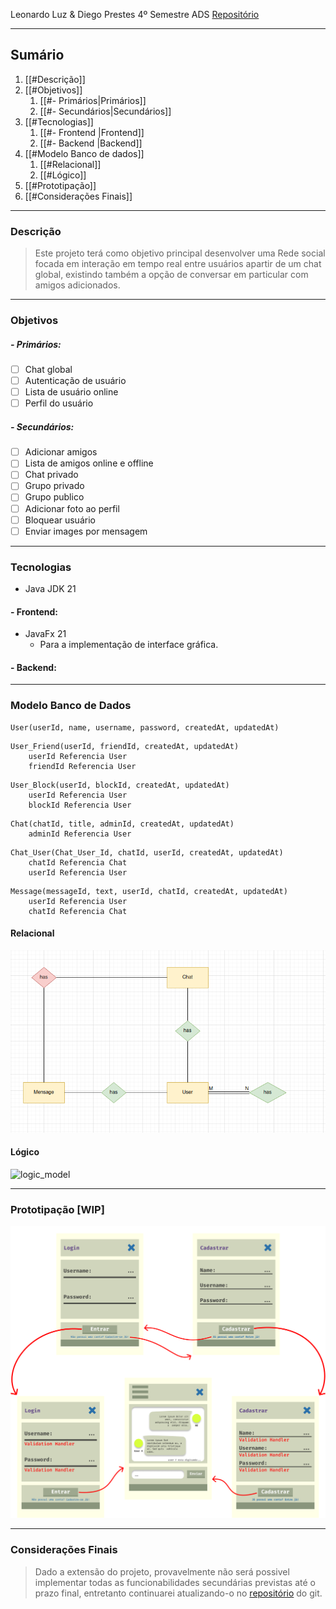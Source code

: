 Leonardo Luz & Diego Prestes
4º Semestre ADS
[Repositório](https://github.com/leonardo-luz/social-media-app-college-project)

---
## Sumário
1. [[#Descrição]]
2. [[#Objetivos]]
	1. [[#- Primários|Primários]]
	2. [[#- Secundários|Secundários]]
3. [[#Tecnologias]]
	1. [[#- Frontend |Frontend]]
	2. [[#- Backend |Backend]]
4. [[#Modelo Banco de dados]]
	1. [[#Relacional]]
	2. [[#Lógico]]
5. [[#Prototipação]]
6. [[#Considerações Finais]]

---
### Descrição
>Este projeto terá como objetivo principal desenvolver uma Rede social focada em interação em tempo real entre usuários apartir de um chat global, existindo também a opção de conversar em particular com amigos adicionados.

---
### Objetivos

##### - Primários:
- [ ] Chat global
- [ ] Autenticação de usuário
- [ ] Lista de usuário online
- [ ] Perfil do usuário

##### - Secundários:
- [ ] Adicionar amigos
- [ ] Lista de amigos online e offline
- [ ] Chat privado 
- [ ] Grupo privado
- [ ] Grupo publico
- [ ] Adicionar foto ao perfil
- [ ] Bloquear usuário
- [ ] Enviar images por mensagem

---

### Tecnologias

- Java JDK 21

#### - Frontend:
- JavaFx 21
	- Para a implementação de interface gráfica.

#### - Backend:

---
### Modelo Banco de Dados

```
User(userId, name, username, password, createdAt, updatedAt)
```

```
User_Friend(userId, friendId, createdAt, updatedAt)
	userId Referencia User
	friendId Referencia User
```

```
User_Block(userId, blockId, createdAt, updatedAt)
	userId Referencia User
	blockId Referencia User
```

```
Chat(chatId, title, adminId, createdAt, updatedAt)
	adminId Referencia User
```

```
Chat_User(Chat_User_Id, chatId, userId, createdAt, updatedAt)
	chatId Referencia Chat
	userId Referencia User
```

```
Message(messageId, text, userId, chatId, createdAt, updatedAt)
	userId Referencia User
	chatId Referencia Chat
```

#### Relacional

![er_model](./prototipation/ER.png)

#### Lógico
![logic_model](./prototipation/Lógico.png)

---
### Prototipação [WIP]

![main_prototipe](./prototipation/main.png)

---

### Considerações Finais
> Dado a extensão do projeto, provavelmente não será possivel implementar todas as funcionabilidades secundárias previstas até o prazo final, entretanto continuarei atualizando-o no [repositório](https://github.com/leonardo-luz/social-media-app-college-project) do git.